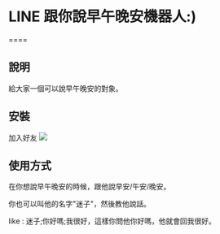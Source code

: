 # LINE 跟你說早午晚安機器人:)
====

## 說明
給大家一個可以說早午晚安的對象。

## 安裝
加入好友
![]("https://qr-official.line.me/sid/L/497yemfo.png")

## 使用方式
在你想說早午晚安的時候，跟他說早安/午安/晚安。

你也可以叫他的名字"迷子"，然後教他說話。

like : 迷子;你好嗎;我很好，這樣你問他你好嗎，他就會回我很好。